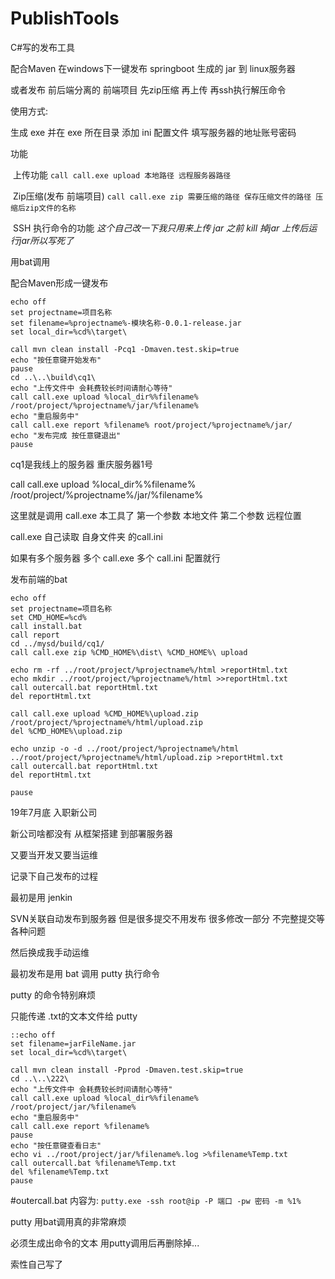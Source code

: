 # PublishTools

C#写的发布工具

配合Maven 在windows下一键发布 springboot 生成的 jar 到 linux服务器

或者发布 前后端分离的 前端项目 先zip压缩 再上传 再ssh执行解压命令



使用方式:

生成 exe 并在 exe 所在目录 添加 ini 配置文件 填写服务器的地址账号密码

功能

​	上传功能		`call call.exe upload 本地路径 远程服务器路径`

​	Zip压缩(发布 前端项目) 	`call call.exe zip 需要压缩的路径 保存压缩文件的路径 压缩后zip文件的名称`

​	SSH 执行命令的功能	*这个自己改一下我只用来上传 jar 之前 kill 掉jar 上传后运行jar所以写死了*



用bat调用

配合Maven形成一键发布

```
echo off
set projectname=项目名称
set filename=%projectname%-模块名称-0.0.1-release.jar
set local_dir=%cd%\target\

call mvn clean install -Pcq1 -Dmaven.test.skip=true
echo "按任意键开始发布"
pause
cd ..\..\build\cq1\
echo "上传文件中 会耗费较长时间请耐心等待"
call call.exe upload %local_dir%%filename% /root/project/%projectname%/jar/%filename%
echo "重启服务中"
call call.exe report %filename% root/project/%projectname%/jar/
echo "发布完成 按任意键退出"
pause

```

cq1是我线上的服务器 重庆服务器1号



call call.exe upload %local_dir%%filename% /root/project/%projectname%/jar/%filename%

这里就是调用 call.exe 本工具了 第一个参数 本地文件 第二个参数 远程位置

call.exe 自己读取 自身文件夹 的call.ini

如果有多个服务器 多个 call.exe 多个 call.ini 配置就行







发布前端的bat

```
echo off
set projectname=项目名称
set CMD_HOME=%cd%
call install.bat
call report
cd ../mysd/build/cq1/
call call.exe zip %CMD_HOME%\dist\ %CMD_HOME%\ upload

echo rm -rf ../root/project/%projectname%/html >reportHtml.txt
echo mkdir ../root/project/%projectname%/html >>reportHtml.txt
call outercall.bat reportHtml.txt
del reportHtml.txt

call call.exe upload %CMD_HOME%\upload.zip /root/project/%projectname%/html/upload.zip
del %CMD_HOME%\upload.zip

echo unzip -o -d ../root/project/%projectname%/html ../root/project/%projectname%/html/upload.zip >reportHtml.txt
call outercall.bat reportHtml.txt
del reportHtml.txt

pause
```

























19年7月底 入职新公司

新公司啥都没有 从框架搭建 到部署服务器

又要当开发又要当运维

记录下自己发布的过程



最初是用 jenkin

SVN关联自动发布到服务器 但是很多提交不用发布 很多修改一部分 不完整提交等各种问题



然后换成我手动运维

最初发布是用 bat 调用 putty 执行命令

putty 的命令特别麻烦

只能传递 .txt的文本文件给 putty

```
::echo off
set filename=jarFileName.jar
set local_dir=%cd%\target\

call mvn clean install -Pprod -Dmaven.test.skip=true
cd ..\..\222\
echo "上传文件中 会耗费较长时间请耐心等待"
call call.exe upload %local_dir%%filename% /root/project/jar/%filename%
echo "重启服务中"
call call.exe report %filename%
pause
echo "按任意键查看日志"
echo vi ../root/project/jar/%filename%.log >%filename%Temp.txt
call outercall.bat %filename%Temp.txt
del %filename%Temp.txt
pause
```

#outercall.bat 内容为: `putty.exe -ssh root@ip -P 端口 -pw 密码 -m %1%`

putty 用bat调用真的非常麻烦

必须生成出命令的文本 用putty调用后再删除掉...

索性自己写了

